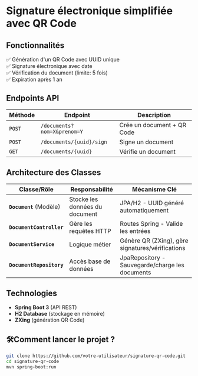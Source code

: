 # Signature électronique simplifiée avec QR Code  

## Fonctionnalités  
✅ Génération d'un QR Code avec UUID unique  
✅ Signature électronique avec date  
✅ Vérification du document (limite: 5 fois)  
✅ Expiration après 1 an  

##  Endpoints API  
| Méthode | Endpoint                     | Description                          |
|---------|-----------------------------|--------------------------------------|
| `POST`  | `/documents?nom=X&prenom=Y` | Crée un document + QR Code          |
| `POST`  | `/documents/{uuid}/sign`    | Signe un document                   |
| `GET`   | `/documents/{uuid}`         | Vérifie un document                 |

##  Architecture des Classes
| Classe/Rôle | Responsabilité | Mécanisme Clé |
|-------------|----------------|---------------|
| **`Document`** (Modèle) | Stocke les données du document | JPA/H2 - UUID généré automatiquement |
| **`DocumentController`** | Gère les requêtes HTTP | Routes Spring - Valide les entrées |
| **`DocumentService`** | Logique métier | Génère QR (ZXing), gère signatures/vérifications |
| **`DocumentRepository`** | Accès base de données | JpaRepository - Sauvegarde/charge les documents |

##  Technologies  
- **Spring Boot 3** (API REST)  
- **H2 Database** (stockage en mémoire)  
- **ZXing** (génération QR Code)  

## 🛠Comment lancer le projet ?  
```bash
git clone https://github.com/votre-utilisateur/signature-qr-code.git
cd signature-qr-code
mvn spring-boot:run
